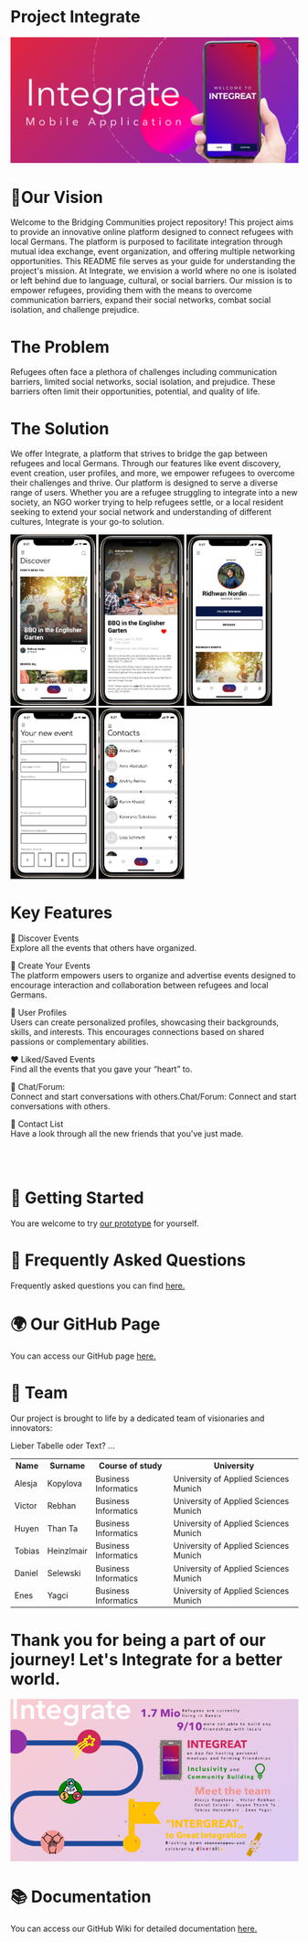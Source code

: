 # Project Integrate 
<img src="/images/MainImage.png" alt="MainImage">


# 🎯Our Vision
Welcome to the Bridging Communities project repository! This project aims to provide an innovative online platform designed to connect refugees with local Germans. The platform is purposed to facilitate integration through mutual idea exchange, event organization, and offering multiple networking opportunities. This README file serves as your guide for understanding the project's mission. At Integrate, we envision a world where no one is isolated or left behind due to language, cultural, or social barriers. Our mission is to empower refugees, providing them with the means to overcome communication barriers, expand their social networks, combat social isolation, and challenge prejudice.

# The Problem  
Refugees often face a plethora of challenges including communication barriers, limited social networks, social isolation, and prejudice. These barriers often limit their opportunities, potential, and quality of life.

# The Solution  
We offer Integrate, a platform that strives to bridge the gap between refugees and local Germans. Through our features like event discovery, event creation, user profiles, and more, we empower refugees to overcome their challenges and thrive. Our platform is designed to serve a diverse range of users. Whether you are a refugee struggling to integrate into a new society, an NGO worker trying to help refugees settle, or a local resident seeking to extend your social network and understanding of different cultures, Integrate is your go-to solution.


<img src=images/Discover.png  width="150" height="300" alt="MainImage"> <img src=images/EventImage.png width="150" height="300" alt="EventImage">
<img src=images/User.png width="150" height="300" alt="User">
<img src=images/CreateEvent.png width="150" height="300" alt="CreateEvent">
<img src=images/Contacts.png width="150" height="300" alt="Contacts">

# Key Features  
🎫 Discover Events  
Explore all the events that others have organized.

📅 Create Your Events  
The platform empowers users to organize and advertise events designed to encourage interaction and collaboration between refugees and local Germans.

👤 User Profiles  
Users can create personalized profiles, showcasing their backgrounds, skills, and interests. This encourages connections based on shared passions or complementary abilities.

❤️ Liked/Saved Events  
Find all the events that you gave your “heart” to.

📱 Chat/Forum:   
Connect and start conversations with others.Chat/Forum: Connect and start conversations with others.

👥 Contact List  
Have a look through all the new friends that you’ve just made.

<br></br>

# 🚀 Getting Started
You are welcome to try [our prototype](https://www.figma.com/proto/QAGydlVljpiRFBgD3iVhPM/Group7---Entrepreneur?type=design&node-id=200-2154&scaling=scale-down&page-id=0%3A1&starting-point-node-id=200%3A876) for yourself. 

# 💬 Frequently Asked Questions
Frequently asked questions you can find [here.](https://github.com/Real-Projects-Digitalization/INTEGREAT/wiki/FAQs)

# 🌍 Our GitHub Page
You can access our GitHub page [here.](https://real-projects-digitalization.github.io/INTEGREAT/)  

# 🤝 Team  
Our project is brought to life by a dedicated team of visionaries and innovators:  

Lieber Tabelle oder Text? ... 

<table>
  <tr>
    <th> Name </th>
    <th> Surname </th>
    <th> Course of study </th>
    <th> University </th>
  </tr>
  <tr>
    <td> Alesja </td>
    <td> Kopylova </td>
    <td> Business Informatics </td>
    <td >University of Applied Sciences Munich </td>
  </tr>
  <tr>
    <td> Victor </td>
    <td> Rebhan </td>
    <td> Business Informatics </td>
    <td >University of Applied Sciences Munich </td>
  </tr>
  <tr>
    <td> Huyen </td>
    <td> Than Ta </td>
    <td> Business Informatics </td>
    <td >University of Applied Sciences Munich </td>
  </tr>
  <tr>
    <td> Tobias </td>
    <td> Heinzlmair </td>
    <td> Business Informatics </td>
    <td >University of Applied Sciences Munich </td>
  </tr>
  <tr>
    <td> Daniel </td>
    <td> Selewski </td>
    <td> Business Informatics </td>
    <td >University of Applied Sciences Munich </td>
  </tr>
  <tr>
    <td> Enes </td>
    <td> Yagci </td>
    <td> Business Informatics </td>
    <td >University of Applied Sciences Munich </td>
  </tr>
</table>

# Thank you for being a part of our journey! Let's Integrate for a better world.
![Pitch](images/Pitch.png)

# 📚 Documentation
You can access our GitHub Wiki for detailed documentation [here.](https://github.com/Real-Projects-Digitalization/ss22-team-7-sose23/wiki)

